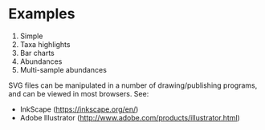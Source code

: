 # Examples #

1. Simple
2. Taxa highlights
3. Bar charts
4. Abundances
5. Multi-sample abundances

SVG files can be manipulated in a number of drawing/publishing programs, and can be viewed in most browsers. See:
* InkScape (https://inkscape.org/en/)
* Adobe Illustrator (http://www.adobe.com/products/illustrator.html)